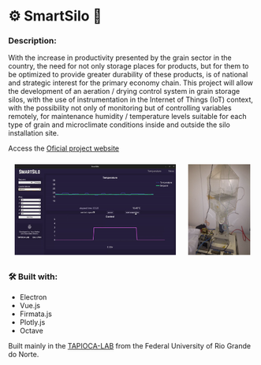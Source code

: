 # ⚙  SmartSilo  🌱 </h1>

### Description:

With the increase in productivity presented by the grain sector in the country, the need for not only storage places for products, but for them to be optimized to provide greater durability of these products, is of national and strategic interest for the primary economy chain. This project will allow the development of an aeration / drying control system in grain storage silos, with the use of instrumentation in the Internet of Things (IoT) context, with the possibility not only of monitoring but of controlling variables remotely, for maintenance humidity / temperature levels suitable for each type of grain and microclimate conditions inside and outside the silo installation site.

Access the <a href="https://smartsilo.netlify.com/">Oficial project website</a>

<div 
    style="display: flex; flex-wrap: wrap; justify-content:space-around; align-itens: center;"
>
    <img src="./screenshots/demo.gif" width="65%" style="margin:10px">
    <img src="./screenshots/dryer.PNG" width="25%" style="margin:10px">

</div>

### 🛠️ Built with:

- Electron
- Vue.js
- Firmata.js
- Plotly.js
- Octave

Built mainly in the <a href="">TAPIOCA-LAB</a> from the <a>Federal University of Rio Grande do Norte.</a> 